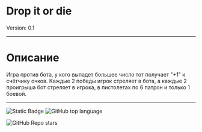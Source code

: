 # Drop it or die
Version: 0.1
****
# Описание
Игра против бота, у кого выпадет большее число тот получает "+1" к счётчику очков. Каждые 2 победы игрок стреляет в бота, а каждые 2 проигрыша бот стреляет в игрока, в пистолетах по 6 патрон и только 1 боевой.
****
![Static Badge](https://img.shields.io/badge/Crufix-Drop_it_or_Die-Oxygen)
![GitHub top language](https://img.shields.io/github/languages/top/GoodVaib/Drop-it-or-Die)
<!-- ![GitHub](https://img.shields.io/github/license/GoodVaib/Drop-it-or-Die) -->
![GitHub Repo stars](https://img.shields.io/github/stars/GoodVaib/Drop-it-or-Die)
<!-- <![GitHub issues](https://img.shields.io/github/issues/GoodVaib/Drop-it-or-Die) -->
